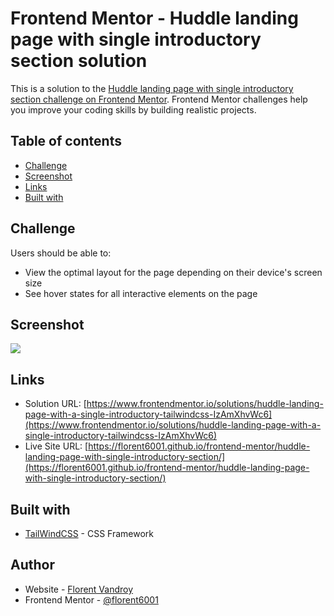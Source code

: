 # Frontend Mentor - Huddle landing page with single introductory section solution

This is a solution to the [Huddle landing page with single introductory section challenge on Frontend Mentor](https://www.frontendmentor.io/challenges/huddle-landing-page-with-a-single-introductory-section-B_2Wvxgi0). Frontend Mentor challenges help you improve your coding skills by building realistic projects. 

## Table of contents

- [Challenge](#challenge)
- [Screenshot](#screenshot)
- [Links](#links)
- [Built with](#built-with)


## Challenge

Users should be able to:

- View the optimal layout for the page depending on their device's screen size
- See hover states for all interactive elements on the page

## Screenshot

![](./screenshot.png)


## Links

- Solution URL: [https://www.frontendmentor.io/solutions/huddle-landing-page-with-a-single-introductory-tailwindcss-IzAmXhvWc6](https://www.frontendmentor.io/solutions/huddle-landing-page-with-a-single-introductory-tailwindcss-IzAmXhvWc6)
- Live Site URL: [https://florent6001.github.io/frontend-mentor/huddle-landing-page-with-single-introductory-section/](https://florent6001.github.io/frontend-mentor/huddle-landing-page-with-single-introductory-section/)

## Built with

- [TailWindCSS](https://tailwindcss.com/) - CSS Framework


## Author

- Website - [Florent Vandroy](https://www.florent-vandroy.fr)
- Frontend Mentor - [@florent6001](https://www.frontendmentor.io/profile/florent6001)